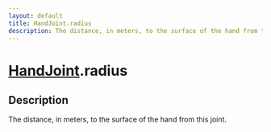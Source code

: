 ```yaml
---
layout: default
title: HandJoint.radius
description: The distance, in meters, to the surface of the hand from this joint.
---
```

# [HandJoint]({{site.url}}/Pages/Reference/HandJoint.html).radius

## Description
The distance, in meters, to the surface of the hand from
this joint.

